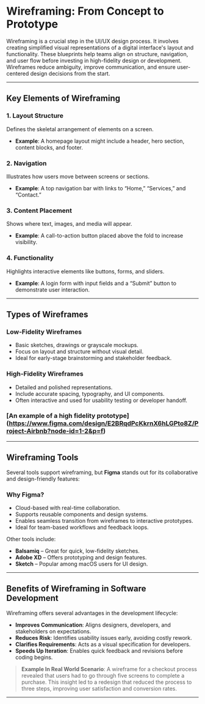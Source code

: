 # Wireframing: From Concept to Prototype

Wireframing is a crucial step in the UI/UX design process. It involves creating simplified visual representations of a digital interface's layout and functionality. These blueprints help teams align on structure, navigation, and user flow before investing in high-fidelity design or development. Wireframes reduce ambiguity, improve communication, and ensure user-centered design decisions from the start.

---


##  Key Elements of Wireframing

### 1. Layout Structure
Defines the skeletal arrangement of elements on a screen.
- **Example**: A homepage layout might include a header, hero section, content blocks, and footer.

### 2. Navigation
Illustrates how users move between screens or sections.
- **Example**: A top navigation bar with links to “Home,” “Services,” and “Contact.”

### 3. Content Placement
Shows where text, images, and media will appear.
- **Example**: A call-to-action button placed above the fold to increase visibility.

### 4. Functionality
Highlights interactive elements like buttons, forms, and sliders.
- **Example**: A login form with input fields and a “Submit” button to demonstrate user interaction.

---

##  Types of Wireframes

### Low-Fidelity Wireframes
- Basic sketches, drawings or grayscale mockups.
- Focus on layout and structure without visual detail.
- Ideal for early-stage brainstorming and stakeholder feedback.

### High-Fidelity Wireframes
- Detailed and polished representations.
- Include accurate spacing, typography, and UI components.
- Often interactive and used for usability testing or developer handoff.

### [An example of a high fidelity prototype] (https://www.figma.com/design/E2BRqdPcKkrnX6hLGPto8Z/Project-Airbnb?node-id=1-2&p=f)

---

## Wireframing Tools

Several tools support wireframing, but **Figma** stands out for its collaborative and design-friendly features:

### Why Figma?
- Cloud-based with real-time collaboration.
- Supports reusable components and design systems.
- Enables seamless transition from wireframes to interactive prototypes.
- Ideal for team-based workflows and feedback loops.

Other tools include:
- **Balsamiq** – Great for quick, low-fidelity sketches.
- **Adobe XD** – Offers prototyping and design features.
- **Sketch** – Popular among macOS users for UI design.

---

## Benefits of Wireframing in Software Development

Wireframing offers several advantages in the development lifecycle:

- **Improves Communication**: Aligns designers, developers, and stakeholders on expectations.
- **Reduces Risk**: Identifies usability issues early, avoiding costly rework.
- **Clarifies Requirements**: Acts as a visual specification for developers.
- **Speeds Up Iteration**: Enables quick feedback and revisions before coding begins.

>  **Example In Real World Scenario**: A wireframe for a checkout process revealed that users had to go through five screens to complete a purchase. This insight led to a redesign that reduced the process to three steps, improving user satisfaction and conversion rates.

---